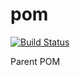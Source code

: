 # pom
[![Build Status](https://travis-ci.org/harding-capstone/pom.svg?branch=master)](https://travis-ci.org/harding-capstone/pom)

Parent POM
